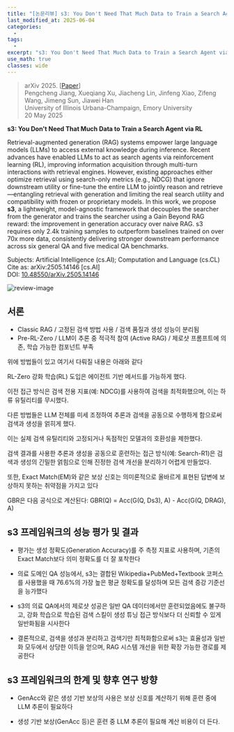 ```yaml
---
title: "[논문리뷰] s3: You Don't Need That Much Data to Train a Search Agent via RL"
last_modified_at: 2025-06-04
categories:
  - 
tags:
  - 
excerpt: "s3: You Don't Need That Much Data to Train a Search Agent via RL"
use_math: true
classes: wide
---
```



> arXiv 2025. [[Paper](https://arxiv.org/abs/2505.14146)]  
> Pengcheng Jiang, Xueqiang Xu, Jiacheng Lin, Jinfeng Xiao, Zifeng Wang, Jimeng Sun, Jiawei Han  
> University of Illinois Urbana-Champaign, Emory University  
> 20 May 2025  

**s3: You Don't Need That Much Data to Train a Search Agent via RL**

Retrieval-augmented generation (RAG) systems empower large language models (LLMs) to access external knowledge during inference. Recent advances have enabled LLMs to act as search agents via reinforcement learning (RL), improving information acquisition through multi-turn interactions with retrieval engines. However, existing approaches either optimize retrieval using search-only metrics (e.g., NDCG) that ignore downstream utility or fine-tune the entire LLM to jointly reason and retrieve—entangling retrieval with generation and limiting the real search utility and compatibility with frozen or proprietary models. In this work, we propose **s3**, a lightweight, model-agnostic framework that decouples the searcher from the generator and trains the searcher using a Gain Beyond RAG reward: the improvement in generation accuracy over naive RAG. s3 requires only 2.4k training samples to outperform baselines trained on over 70x more data, consistently delivering stronger downstream performance across six general QA and five medical QA benchmarks.

Subjects: Artificial Intelligence (cs.AI); Computation and Language (cs.CL)  
Cite as: arXiv:2505.14146 [cs.AI]  
DOI: [10.48550/arXiv.2505.14146](https://doi.org/10.48550/arXiv.2505.14146)



![review-image](https://moonlight-paper-snapshot.s3.ap-northeast-2.amazonaws.com/arxiv/s3-you-dont-need-that-much-data-to-train-a-search-agent-via-rl-0.png)

## 서론 

- Classic RAG / 고정된 검색 방법 사용 / 검색 품질과 생성 성능이 분리됨
- Pre-RL-Zero / LLM이 추론 중 적극적 참여 (Active RAG) / 제로샷 프롬프트에 의존, 학습 가능한 컴포넌트 부족

위에 방법들이 있고 여기서 다뤄질 내용은 아래와 같다

RL-Zero 강화 학습(RL) 도입은 에이전트 기반 메서드를 가능하게 했다.

이전 접근 방식은 검색 전용 지표(예: NDCG)를 사용하여 검색을 최적화했으며, 이는 하류 유틸리티를 무시했다.

다른 방법들은 LLM 전체를 미세 조정하여 추론과 검색을 공동으로 수행하게 함으로써 검색과 생성을 얽히게 했다.

이는 실제 검색 유틸리티와 고정되거나 독점적인 모델과의 호환성을 제한했다.

검색 결과를 사용한 추론과 생성을 공동으로 훈련하는 접근 방식(예: Search-R1)은 검색과 생성의 긴밀한 얽힘으로 인해 진정한 검색 개선을 분리하기 어렵게 만들었다.

또한, Exact Match(EM)와 같은 보상 신호는 의미론적으로 올바르게 표현된 답변에 보상하지 못하는 취약점을 가지고 있다

GBR은 다음 공식으로 계산된다: GBR(Q) = Acc(G(Q, Ds3), A) - Acc(G(Q, DRAG), A) 


## s3 프레임워크의 성능 평가 및 결과 

- 평가는 생성 정확도(Generation Accuracy)를 주 측정 지표로 사용하며, 기존의 Exact Match보다 의미 정확도를 더 잘 포착한다

- 의료 도메인 QA 성능에서, s3는 결합된 Wikipedia+PubMed+Textbook 코퍼스를 사용했을 때 76.6%의 가장 높은 평균 정확도를 달성하며 모든 검색 증강 기준선을 능가했다

- s3의 의료 QA에서의 제로샷 성공은 일반 QA 데이터에서만 훈련되었음에도 불구하고, 강화 학습으로 학습된 검색 스킬이 생성 튜닝 접근 방식보다 더 신뢰할 수 있게 일반화됨을 시사한다

- 결론적으로, 검색을 생성과 분리하고 검색기만 최적화함으로써 s3는 효율성과 일반화 모두에서 상당한 이득을 얻으며, RAG 시스템 개선을 위한 확장 가능한 경로를 제공한다
 


## s3 프레임워크의 한계 및 향후 연구 방향

- GenAcc와 같은 생성 기반 보상의 사용은 보상 신호를 계산하기 위해 훈련 중에 LLM 추론이 필요하다

- 생성 기반 보상(GenAcc 등)은 훈련 중 LLM 추론이 필요해 계산 비용이 더 든다.